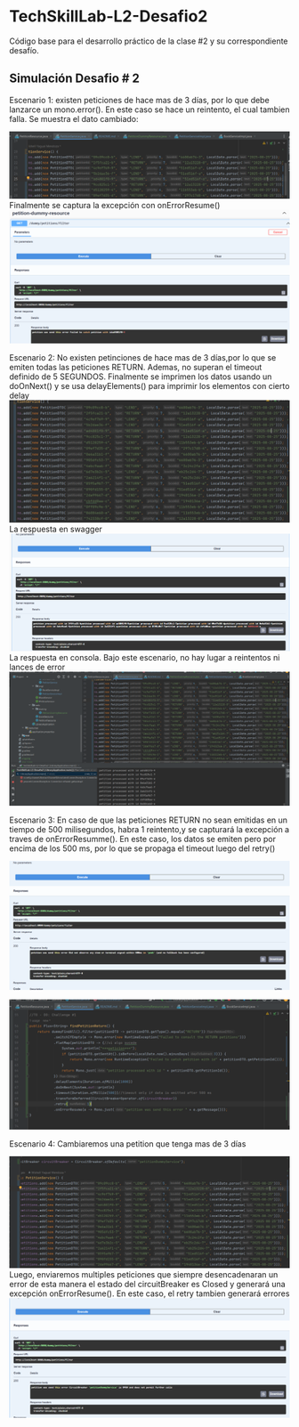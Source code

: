 # TechSkillLab-L2-Desafio2
Código base para el desarrollo práctico de la clase #2 y su correspondiente desafío.

## Simulación Desafio # 2

Escenario 1: existen peticiones de hace mas de 3 días, por lo que debe
             lanzarce un mono.error(). En este caso se hace un reintento,
             el cual tambien falla. Se muestra el dato cambiado:

![img.png](img.png)
             Finalmente se captura la excepción con onErrorResume()
![img_1.png](img_1.png)

Escenario 2: No existen petinciones de hace mas de 3 días,por lo que se emiten
             todas las peticiones RETURN. Ademas, no superan el timeout definido de 
             5 SEGUNDOS. Finalmente se imprimen los datos usando un doOnNext() y se usa 
             delayElements() para imprimir los elementos con cierto delay
![img_2.png](img_2.png)
             La respuesta en swagger
![img_3.png](img_3.png)
             La respuesta en consola. Bajo este escenario, no hay lugar a reintentos ni lances de error
![img_4.png](img_4.png)

Escenario 3: En caso de que las peticiones RETURN no sean emitidas en un
tiempo de 500 milisegundos, habra 1 reintento,y se capturará la excepción 
a traves de onErrorResumme(). En este caso, los datos se emiten pero por encima de
los 500 ms, por lo que se propaga el timeout luego del retry()

![img_5.png](img_5.png)

![img_6.png](img_6.png)

Escenario 4: Cambiaremos una petition que tenga mas de 3 días

![img_7.png](img_7.png)
             Luego, enviaremos multiples peticiones que siempre desencadenaran un error
             de esta manera el estado del circuitBreaker es Closed y generará una excepción
            onErrorResume(). En este caso, el retry tambien generará errores
            ![img_8.png](img_8.png)    

            

            

            